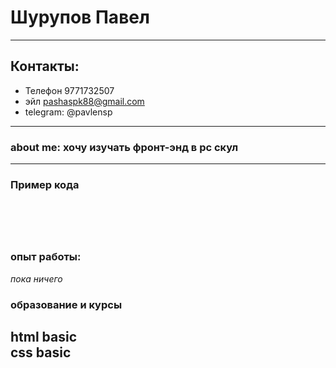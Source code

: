 # Шурупов Павел	
___
## Контакты: 
* Телефон 9771732507
* эйл pashaspk88@gmail.com
* telegram: @pavlensp
___

### about me: хочу изучать фронт-энд в рс скул
---
### Пример кода
```





```
### опыт работы:
*пока ничего*


### образование и курсы
html basic	
css basic
---